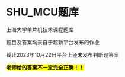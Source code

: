 # SHU_MCU题库

上海大学单片机技术课程题库

题目及答案均来自于超新平台发布的作业

截止2023年10月22日平台上还未发布判断题答案



<mark>**老师给的答案不一定完全正确！！**</mark>

